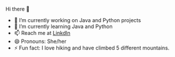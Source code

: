   Hi there 👋

- 🔭 I’m currently working on Java and Python projects
- 🌱 I’m currently learning Java and Python                                    
- 📫 Reach me at [LinkdIn](in/aarti-rani-8840021b6)
- 😄 Pronouns: She/her                                                                                    
- ⚡ Fun fact: I love hiking and have climbed 5 different mountains.
